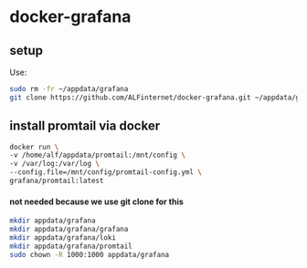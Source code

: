 # docker-grafana

## setup
Use:
```bash
sudo rm -fr ~/appdata/grafana
git clone https://github.com/ALFinternet/docker-grafana.git ~/appdata/grafana
```

## install promtail via docker
```bash
docker run \
-v /home/alf/appdata/promtail:/mnt/config \
-v /var/log:/var/log \
--config.file=/mnt/config/promtail-config.yml \
grafana/promtail:latest
```


#### not needed because we use git clone for this
```bash
mkdir appdata/grafana
mkdir appdata/grafana/grafana
mkdir appdata/grafana/loki
mkdir appdata/grafana/promtail
sudo chown -R 1000:1000 appdata/grafana
```
